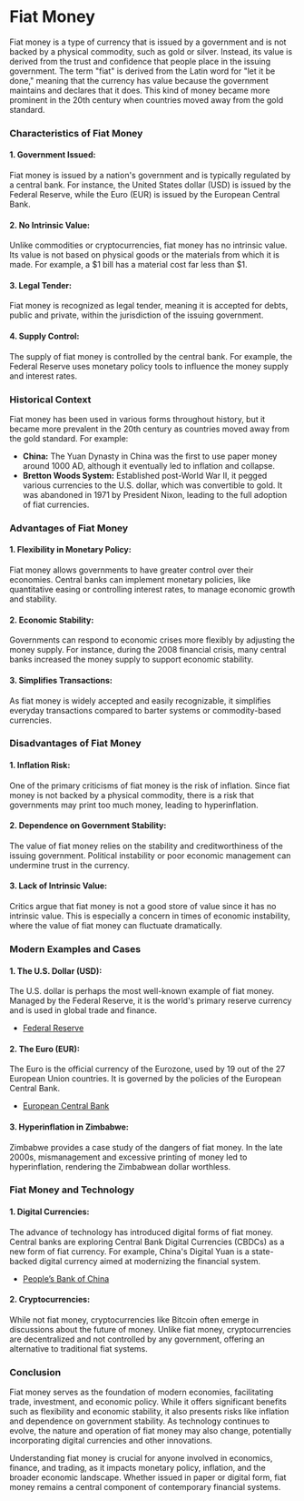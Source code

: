 # Fiat Money

Fiat money is a type of currency that is issued by a government and is not backed by a physical commodity, such as gold or silver. Instead, its value is derived from the trust and confidence that people place in the issuing government. The term "fiat" is derived from the Latin word for "let it be done," meaning that the currency has value because the government maintains and declares that it does. This kind of money became more prominent in the 20th century when countries moved away from the gold standard.

### Characteristics of Fiat Money

#### 1. **Government Issued:**
Fiat money is issued by a nation's government and is typically regulated by a central bank. For instance, the United States dollar (USD) is issued by the Federal Reserve, while the Euro (EUR) is issued by the European Central Bank.

#### 2. **No Intrinsic Value:**
Unlike commodities or cryptocurrencies, fiat money has no intrinsic value. Its value is not based on physical goods or the materials from which it is made. For example, a $1 bill has a material cost far less than $1.

#### 3. **Legal Tender:**
Fiat money is recognized as legal tender, meaning it is accepted for debts, public and private, within the jurisdiction of the issuing government.

#### 4. **Supply Control:**
The supply of fiat money is controlled by the central bank. For example, the Federal Reserve uses monetary policy tools to influence the money supply and interest rates.

### Historical Context

Fiat money has been used in various forms throughout history, but it became more prevalent in the 20th century as countries moved away from the gold standard. For example:

- **China:** The Yuan Dynasty in China was the first to use paper money around 1000 AD, although it eventually led to inflation and collapse.
- **Bretton Woods System:** Established post-World War II, it pegged various currencies to the U.S. dollar, which was convertible to gold. It was abandoned in 1971 by President Nixon, leading to the full adoption of fiat currencies.

### Advantages of Fiat Money

#### 1. **Flexibility in Monetary Policy:**
Fiat money allows governments to have greater control over their economies. Central banks can implement monetary policies, like quantitative easing or controlling interest rates, to manage economic growth and stability. 

#### 2. **Economic Stability:**
Governments can respond to economic crises more flexibly by adjusting the money supply. For instance, during the 2008 financial crisis, many central banks increased the money supply to support economic stability.

#### 3. **Simplifies Transactions:**
As fiat money is widely accepted and easily recognizable, it simplifies everyday transactions compared to barter systems or commodity-based currencies.

### Disadvantages of Fiat Money

#### 1. **Inflation Risk:**
One of the primary criticisms of fiat money is the risk of inflation. Since fiat money is not backed by a physical commodity, there is a risk that governments may print too much money, leading to hyperinflation.

#### 2. **Dependence on Government Stability:**
The value of fiat money relies on the stability and creditworthiness of the issuing government. Political instability or poor economic management can undermine trust in the currency.

#### 3. **Lack of Intrinsic Value:**
Critics argue that fiat money is not a good store of value since it has no intrinsic value. This is especially a concern in times of economic instability, where the value of fiat money can fluctuate dramatically.

### Modern Examples and Cases

#### 1. **The U.S. Dollar (USD):**
The U.S. dollar is perhaps the most well-known example of fiat money. Managed by the Federal Reserve, it is the world's primary reserve currency and is used in global trade and finance.

- [Federal Reserve](https://www.federalreserve.gov)

#### 2. **The Euro (EUR):**
The Euro is the official currency of the Eurozone, used by 19 out of the 27 European Union countries. It is governed by the policies of the European Central Bank.

- [European Central Bank](https://www.ecb.europa.eu)

#### 3. **Hyperinflation in Zimbabwe:**
Zimbabwe provides a case study of the dangers of fiat money. In the late 2000s, mismanagement and excessive printing of money led to hyperinflation, rendering the Zimbabwean dollar worthless.

### Fiat Money and Technology

#### 1. **Digital Currencies:**
The advance of technology has introduced digital forms of fiat money. Central banks are exploring Central Bank Digital Currencies (CBDCs) as a new form of fiat currency. For example, China's Digital Yuan is a state-backed digital currency aimed at modernizing the financial system.

- [People’s Bank of China](http://www.pbc.gov.cn)

#### 2. **Cryptocurrencies:**
While not fiat money, cryptocurrencies like Bitcoin often emerge in discussions about the future of money. Unlike fiat money, cryptocurrencies are decentralized and not controlled by any government, offering an alternative to traditional fiat systems. 

### Conclusion

Fiat money serves as the foundation of modern economies, facilitating trade, investment, and economic policy. While it offers significant benefits such as flexibility and economic stability, it also presents risks like inflation and dependence on government stability. As technology continues to evolve, the nature and operation of fiat money may also change, potentially incorporating digital currencies and other innovations.

Understanding fiat money is crucial for anyone involved in economics, finance, and trading, as it impacts monetary policy, inflation, and the broader economic landscape. Whether issued in paper or digital form, fiat money remains a central component of contemporary financial systems.